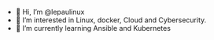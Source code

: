 - 👋 Hi, I’m @lepaulinux
- 👀 I’m interested in Linux, docker, Cloud and Cybersecurity.
- 🌱 I’m currently learning Ansible and Kubernetes


<!---
lepaulinux/lepaulinux is a ✨ special ✨ repository because its `README.md` (this file) appears on your GitHub profile.
You can click the Preview link to take a look at your changes.
--->
